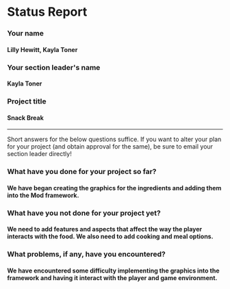 # Status Report

### Your name

#### Lilly Hewitt, Kayla Toner   

### Your section leader's name

#### Kayla Toner

### Project title

#### Snack Break

***

Short answers for the below questions suffice. If you want to alter your plan for your project (and obtain approval for the same), be sure to email your section leader directly!

### What have you done for your project so far?

#### We have began creating the graphics for the ingredients and adding them into the Mod framework.

### What have you not done for your project yet?

#### We need to add features and aspects that affect the way the player interacts with the food. We also need to add cooking and meal options.

### What problems, if any, have you encountered?

#### We have encountered some difficulty implementing the graphics into the framework and having it interact with the player and game environment. 
